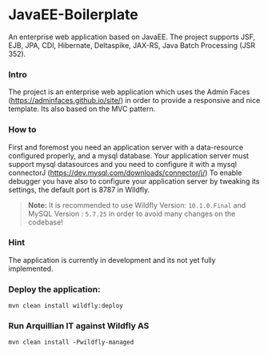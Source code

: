# JavaEE-Boilerplate

An enterprise web application based on JavaEE. The project supports JSF, EJB, JPA, CDI, Hibernate, Deltaspike, JAX-RS, Java Batch Processing (JSR 352).

### Intro
The project is an enterprise web application which uses the Admin Faces (https://adminfaces.github.io/site/) in order to provide a responsive and nice template. Its also based on the MVC pattern.

### How to
First and foremost you need an application server with a data-resource configured properly, and a mysql database.
Your application server must support mysql datasources and you need to configure it with a mysql connectorJ (https://dev.mysql.com/downloads/connector/j/)
To enable debugger you have also to configure your application server by tweaking its settings, the default port is 8787 in Wildfly.

> **Note:** It is recommended to use Wildfly Version: `10.1.0.Final` and MySQL Version : `5.7.25` in order to avoid many changes on the codebase!

### Hint
The application is currently in development and its not yet fully implemented.

### Deploy the application:
`mvn clean install wildfly:deploy`

### Run Arquillian IT against Wildfly AS
`mvn clean install -Pwildfly-managed`
